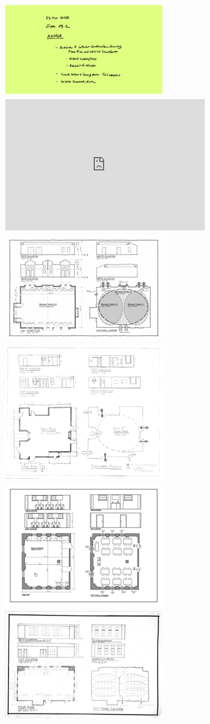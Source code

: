 ![Today's Agenda](images/250313_09-2.png)

<iframe height="420" width="640" allowfullscreen frameborder=0 src="https://echo360.org/media/d134011b-3574-44d2-bfd1-0be5f577f3ef/public?autoplay=false&automute=false"></iframe>

![Fig. 5.5 Exercise Seven. Interior Construction Drawing. Floor Plan and Interior Elevations](images/050202interiorConstDwg.png)

![](images/Assignment_13_Above_Average.png)

![](images/Assignment_13_Average.jpg)

![](images/Assignment_13_Below_Average.jpg)

